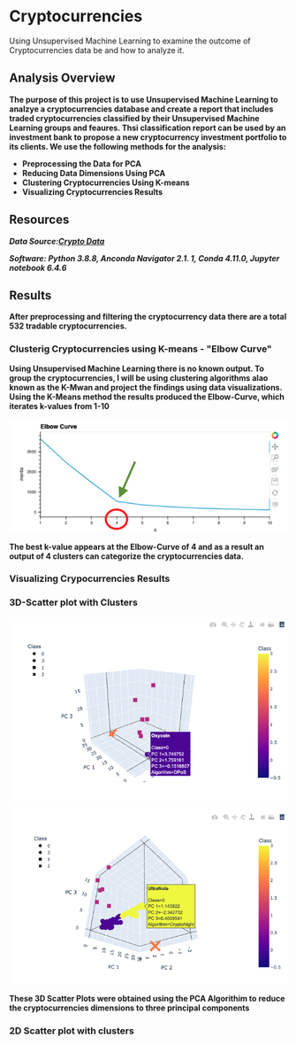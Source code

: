 # Cryptocurrencies
Using Unsupervised Machine Learning to examine the outcome of Cryptocurrencies data be and how to analyze it. 

## Analysis Overview

**The purpose of this project is to use Unsupervised Machine Learning to analzye a cryptocurrencies database and create a report that includes traded cryptocurrencies classified by their Unsupervised Machine Learning groups and feaures. Thsi classification report can be used by an investment bank to propose a new cryptocurrency investment portfolio to its clients. 
We use the following methods for the analysis:**

- **Preprocessing the Data for PCA**
- **Reducing Data Dimensions Using PCA**
- **Clustering Cryptocurrencies Using K-means**
- **Visualizing Cryptocurrencies Results**



## **Resources**
***Data Source:******[Crypto Data](https://min-api.cryptocompare.com/data/all/coinlist)***

***Software: Python 3.8.8, Anconda Navigator 2.1. 1, Conda 4.11.0, Jupyter notebook 6.4.6***


## **Results**

**After preprocessing and filtering the cryptocurrency data there are a total 532 tradable cryptocurrencies.**

### **Clusterig Cryptocurrencies using K-means - "Elbow Curve"**

**Using Unsupervised Machine Learning there is no known output. To group the cryptocurrencies, I will be using clustering algorithms alao known as the K-Mwan and project the findings using  data visualizations.** 
**Using the K-Means method the results produced the Elbow-Curve, which iterates k-values from 1-10**

<img src= "img/Elbow Curve.png" >

**The best k-value appears at the Elbow-Curve of 4 and as a result an output of 4 clusters can categorize the cryptocurrencies data.**

### **Visualizing Crypocurrencies Results**

### **3D-Scatter plot with Clusters**

<img src= "img/HV.Scatter & Clusters 1.png" >
<img src= "img/HV.Scatter & Clusters 3.png" >

**These 3D Scatter Plots were obtained using the PCA Algorithim to reduce the cryptocurrencies dimensions to three principal components** 

### **2D Scatter plot with clusters** 
